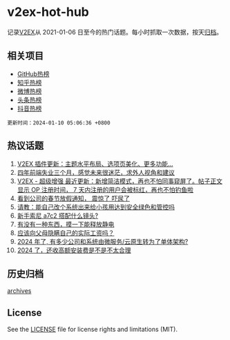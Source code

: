 # v2ex-hot-hub

 记录[V2EX](https://www.v2ex.com/)从 2021-01-06 日至今的热门话题。每小时抓取一次数据，按天[归档](archives)。
 
 ## 相关项目

- [GitHub热榜](https://github.com/lonnyzhang423/github-hot-hub)
- [知乎热榜](https://github.com/lonnyzhang423/zhihu-hot-hub)
- [微博热榜](https://github.com/lonnyzhang423/weibo-hot-hub)
- [头条热榜](https://github.com/lonnyzhang423/toutiao-hot-hub)
- [抖音热榜](https://github.com/lonnyzhang423/douyin-hot-hub)


 `更新时间：2024-01-10 05:06:36 +0800`

## 热议话题

1. [V2EX 插件更新：主题水平布局、选项页美化、更多功能...](https://www.v2ex.com/t/1007017)
1. [四年前端失业三个月，感觉未来很迷茫，求外人视角和建议](https://www.v2ex.com/t/1007010)
1. [V2EX - 超级增强 最近更新：新增简洁模式，再也不怕同事窥屏了。帖子正文显示 OP 注册时间， 7 天内注册的用户会被标红，再也不怕钓鱼啦](https://www.v2ex.com/t/1007051)
1. [看到公司的春节放假通知， 震惊了 吓尿了](https://www.v2ex.com/t/1007140)
1. [请教：能自己改个系统出来给小孩用达到安全绿色和管控吗](https://www.v2ex.com/t/1007116)
1. [新手索尼 a7c2 搭配什么镜头?](https://www.v2ex.com/t/1007058)
1. [有没有一种东西，摸一下能释放静电](https://www.v2ex.com/t/1007238)
1. [应该向父母隐瞒自己的实际工资吗？](https://www.v2ex.com/t/1007115)
1. [2024 年了, 有多少公司和系统由微服务/云原生转为了单体架构?](https://www.v2ex.com/t/1007047)
1. [2024 了，还收高额安装费是不是不太合理](https://www.v2ex.com/t/1007095)

## 历史归档

[archives](archives)

## License

See the [LICENSE](LICENSE) file for license rights and limitations (MIT).
